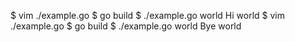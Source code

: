 $ vim ./example.go
$ go build
$ ./example.go world
Hi world
$ vim ./example.go
$ go build
$ ./example.go world
Bye world
